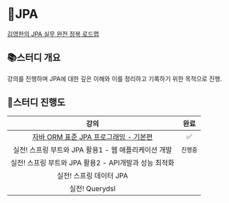 # 🍃JPA
[김영한의 JPA 실무 완전 정복 로드맵](https://www.inflearn.com/roadmaps/149)

## 📚스터디 개요
강의를 진행하며 JPA에 대한 깊은 이해와 이를 정리하고 기록하기 위한 목적으로 진행.

## 📝스터디 진행도
<div align=center> 
    
| 강의  |완료|
|:---:|:---:|
| [자바 ORM 표준 JPA 프로그래밍 - 기본편](https://github.com/woohyeonjoe/JPA/tree/main/%EC%9E%90%EB%B0%94%20ORM%20%ED%91%9C%EC%A4%80%20JPA%20%ED%94%84%EB%A1%9C%EA%B7%B8%EB%9E%98%EB%B0%8D%20-%20%EA%B8%B0%EB%B3%B8%ED%8E%B8) |✅|
| 실전! 스프링 부트와 JPA 활용1 - 웹 애플리케이션 개발 |`진행중`|
| 실전! 스프링 부트와 JPA 활용2 - API개발과 성능 최적화 ||
| 실전! 스프링 데이터 JPA ||
| 실전! Querydsl ||



